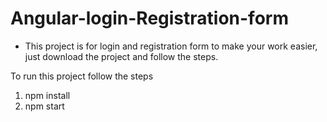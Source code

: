 # Angular-login-Registration-form

  * This project is for login and registration form to make your work easier, just download the project and follow the steps.


To run this project follow the  steps 
1. npm install
2. npm start
